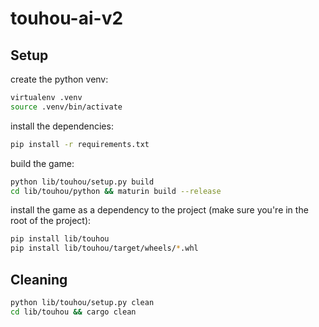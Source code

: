 # touhou-ai-v2

## Setup

create the python venv:
```bash
virtualenv .venv
source .venv/bin/activate
```

install the dependencies:
```bash
pip install -r requirements.txt
```

build the game:
```bash
python lib/touhou/setup.py build
cd lib/touhou/python && maturin build --release
```

install the game as a dependency to the project (make sure you're in the root of the project):
```bash
pip install lib/touhou
pip install lib/touhou/target/wheels/*.whl
```

## Cleaning
```bash
python lib/touhou/setup.py clean
cd lib/touhou && cargo clean
```
